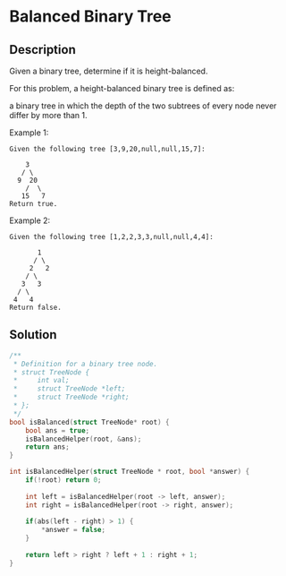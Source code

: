 # Balanced Binary Tree
## Description
Given a binary tree, determine if it is height-balanced.

For this problem, a height-balanced binary tree is defined as:

a binary tree in which the depth of the two subtrees of every node never differ by more than 1.

Example 1:
```
Given the following tree [3,9,20,null,null,15,7]:

    3
   / \
  9  20
    /  \
   15   7
Return true.
```
Example 2:
```
Given the following tree [1,2,2,3,3,null,null,4,4]:

       1
      / \
     2   2
    / \
   3   3
  / \
 4   4
Return false.
```
## Solution
```c
/**
 * Definition for a binary tree node.
 * struct TreeNode {
 *     int val;
 *     struct TreeNode *left;
 *     struct TreeNode *right;
 * };
 */
bool isBalanced(struct TreeNode* root) {
    bool ans = true;
    isBalancedHelper(root, &ans);
    return ans;
}

int isBalancedHelper(struct TreeNode * root, bool *answer) {
    if(!root) return 0;
    
    int left = isBalancedHelper(root -> left, answer);
    int right = isBalancedHelper(root -> right, answer);
    
    if(abs(left - right) > 1) {
        *answer = false;
    }
    
    return left > right ? left + 1 : right + 1;
}
```